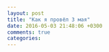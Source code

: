 ```yaml
---
layout: post
title: "Как я провёл 3 мая"
date: 2016-05-03 21:48:06 +0300
comments: true
categories: 
---
```

